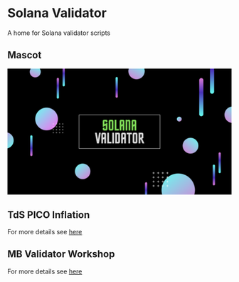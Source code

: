 # Solana Validator
A home for Solana validator scripts

## Mascot

![Mascot](images/solana-validator-00.png)

## TdS PICO Inflation

For more details see [here](tds-pico-inflation/README.md)

## MB Validator Workshop

For more details see [here](mb-validator-workshop/README.md)